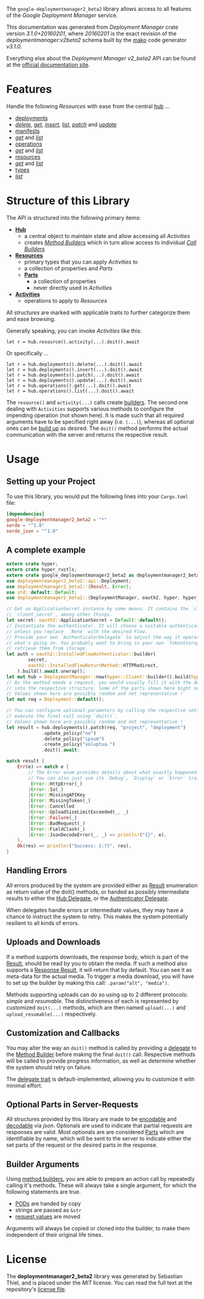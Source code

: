 <!---
DO NOT EDIT !
This file was generated automatically from 'src/mako/api/README.md.mako'
DO NOT EDIT !
-->
The `google-deploymentmanager2_beta2` library allows access to all features of the *Google Deployment Manager* service.

This documentation was generated from *Deployment Manager* crate version *3.1.0+20160201*, where *20160201* is the exact revision of the *deploymentmanager:v2beta2* schema built by the [mako](http://www.makotemplates.org/) code generator *v3.1.0*.

Everything else about the *Deployment Manager* *v2_beta2* API can be found at the
[official documentation site](https://developers.google.com/deployment-manager/).
# Features

Handle the following *Resources* with ease from the central [hub](https://docs.rs/google-deploymentmanager2_beta2/3.1.0+20160201/google_deploymentmanager2_beta2/DeploymentManager) ... 

* [deployments](https://docs.rs/google-deploymentmanager2_beta2/3.1.0+20160201/google_deploymentmanager2_beta2/api::Deployment)
 * [*delete*](https://docs.rs/google-deploymentmanager2_beta2/3.1.0+20160201/google_deploymentmanager2_beta2/api::DeploymentDeleteCall), [*get*](https://docs.rs/google-deploymentmanager2_beta2/3.1.0+20160201/google_deploymentmanager2_beta2/api::DeploymentGetCall), [*insert*](https://docs.rs/google-deploymentmanager2_beta2/3.1.0+20160201/google_deploymentmanager2_beta2/api::DeploymentInsertCall), [*list*](https://docs.rs/google-deploymentmanager2_beta2/3.1.0+20160201/google_deploymentmanager2_beta2/api::DeploymentListCall), [*patch*](https://docs.rs/google-deploymentmanager2_beta2/3.1.0+20160201/google_deploymentmanager2_beta2/api::DeploymentPatchCall) and [*update*](https://docs.rs/google-deploymentmanager2_beta2/3.1.0+20160201/google_deploymentmanager2_beta2/api::DeploymentUpdateCall)
* [manifests](https://docs.rs/google-deploymentmanager2_beta2/3.1.0+20160201/google_deploymentmanager2_beta2/api::Manifest)
 * [*get*](https://docs.rs/google-deploymentmanager2_beta2/3.1.0+20160201/google_deploymentmanager2_beta2/api::ManifestGetCall) and [*list*](https://docs.rs/google-deploymentmanager2_beta2/3.1.0+20160201/google_deploymentmanager2_beta2/api::ManifestListCall)
* [operations](https://docs.rs/google-deploymentmanager2_beta2/3.1.0+20160201/google_deploymentmanager2_beta2/api::Operation)
 * [*get*](https://docs.rs/google-deploymentmanager2_beta2/3.1.0+20160201/google_deploymentmanager2_beta2/api::OperationGetCall) and [*list*](https://docs.rs/google-deploymentmanager2_beta2/3.1.0+20160201/google_deploymentmanager2_beta2/api::OperationListCall)
* [resources](https://docs.rs/google-deploymentmanager2_beta2/3.1.0+20160201/google_deploymentmanager2_beta2/api::Resource)
 * [*get*](https://docs.rs/google-deploymentmanager2_beta2/3.1.0+20160201/google_deploymentmanager2_beta2/api::ResourceGetCall) and [*list*](https://docs.rs/google-deploymentmanager2_beta2/3.1.0+20160201/google_deploymentmanager2_beta2/api::ResourceListCall)
* [types](https://docs.rs/google-deploymentmanager2_beta2/3.1.0+20160201/google_deploymentmanager2_beta2/api::Type)
 * [*list*](https://docs.rs/google-deploymentmanager2_beta2/3.1.0+20160201/google_deploymentmanager2_beta2/api::TypeListCall)




# Structure of this Library

The API is structured into the following primary items:

* **[Hub](https://docs.rs/google-deploymentmanager2_beta2/3.1.0+20160201/google_deploymentmanager2_beta2/DeploymentManager)**
    * a central object to maintain state and allow accessing all *Activities*
    * creates [*Method Builders*](https://docs.rs/google-deploymentmanager2_beta2/3.1.0+20160201/google_deploymentmanager2_beta2/client::MethodsBuilder) which in turn
      allow access to individual [*Call Builders*](https://docs.rs/google-deploymentmanager2_beta2/3.1.0+20160201/google_deploymentmanager2_beta2/client::CallBuilder)
* **[Resources](https://docs.rs/google-deploymentmanager2_beta2/3.1.0+20160201/google_deploymentmanager2_beta2/client::Resource)**
    * primary types that you can apply *Activities* to
    * a collection of properties and *Parts*
    * **[Parts](https://docs.rs/google-deploymentmanager2_beta2/3.1.0+20160201/google_deploymentmanager2_beta2/client::Part)**
        * a collection of properties
        * never directly used in *Activities*
* **[Activities](https://docs.rs/google-deploymentmanager2_beta2/3.1.0+20160201/google_deploymentmanager2_beta2/client::CallBuilder)**
    * operations to apply to *Resources*

All *structures* are marked with applicable traits to further categorize them and ease browsing.

Generally speaking, you can invoke *Activities* like this:

```Rust,ignore
let r = hub.resource().activity(...).doit().await
```

Or specifically ...

```ignore
let r = hub.deployments().delete(...).doit().await
let r = hub.deployments().insert(...).doit().await
let r = hub.deployments().patch(...).doit().await
let r = hub.deployments().update(...).doit().await
let r = hub.operations().get(...).doit().await
let r = hub.operations().list(...).doit().await
```

The `resource()` and `activity(...)` calls create [builders][builder-pattern]. The second one dealing with `Activities` 
supports various methods to configure the impending operation (not shown here). It is made such that all required arguments have to be 
specified right away (i.e. `(...)`), whereas all optional ones can be [build up][builder-pattern] as desired.
The `doit()` method performs the actual communication with the server and returns the respective result.

# Usage

## Setting up your Project

To use this library, you would put the following lines into your `Cargo.toml` file:

```toml
[dependencies]
google-deploymentmanager2_beta2 = "*"
serde = "^1.0"
serde_json = "^1.0"
```

## A complete example

```Rust
extern crate hyper;
extern crate hyper_rustls;
extern crate google_deploymentmanager2_beta2 as deploymentmanager2_beta2;
use deploymentmanager2_beta2::api::Deployment;
use deploymentmanager2_beta2::{Result, Error};
use std::default::Default;
use deploymentmanager2_beta2::{DeploymentManager, oauth2, hyper, hyper_rustls};

// Get an ApplicationSecret instance by some means. It contains the `client_id` and 
// `client_secret`, among other things.
let secret: oauth2::ApplicationSecret = Default::default();
// Instantiate the authenticator. It will choose a suitable authentication flow for you, 
// unless you replace  `None` with the desired Flow.
// Provide your own `AuthenticatorDelegate` to adjust the way it operates and get feedback about 
// what's going on. You probably want to bring in your own `TokenStorage` to persist tokens and
// retrieve them from storage.
let auth = oauth2::InstalledFlowAuthenticator::builder(
        secret,
        oauth2::InstalledFlowReturnMethod::HTTPRedirect,
    ).build().await.unwrap();
let mut hub = DeploymentManager::new(hyper::Client::builder().build(hyper_rustls::HttpsConnector::with_native_roots().https_or_http().enable_http1().enable_http2().build()), auth);
// As the method needs a request, you would usually fill it with the desired information
// into the respective structure. Some of the parts shown here might not be applicable !
// Values shown here are possibly random and not representative !
let mut req = Deployment::default();

// You can configure optional parameters by calling the respective setters at will, and
// execute the final call using `doit()`.
// Values shown here are possibly random and not representative !
let result = hub.deployments().patch(req, "project", "deployment")
             .update_policy("no")
             .delete_policy("ipsum")
             .create_policy("voluptua.")
             .doit().await;

match result {
    Err(e) => match e {
        // The Error enum provides details about what exactly happened.
        // You can also just use its `Debug`, `Display` or `Error` traits
         Error::HttpError(_)
        |Error::Io(_)
        |Error::MissingAPIKey
        |Error::MissingToken(_)
        |Error::Cancelled
        |Error::UploadSizeLimitExceeded(_, _)
        |Error::Failure(_)
        |Error::BadRequest(_)
        |Error::FieldClash(_)
        |Error::JsonDecodeError(_, _) => println!("{}", e),
    },
    Ok(res) => println!("Success: {:?}", res),
}

```
## Handling Errors

All errors produced by the system are provided either as [Result](https://docs.rs/google-deploymentmanager2_beta2/3.1.0+20160201/google_deploymentmanager2_beta2/client::Result) enumeration as return value of
the doit() methods, or handed as possibly intermediate results to either the 
[Hub Delegate](https://docs.rs/google-deploymentmanager2_beta2/3.1.0+20160201/google_deploymentmanager2_beta2/client::Delegate), or the [Authenticator Delegate](https://docs.rs/yup-oauth2/*/yup_oauth2/trait.AuthenticatorDelegate.html).

When delegates handle errors or intermediate values, they may have a chance to instruct the system to retry. This 
makes the system potentially resilient to all kinds of errors.

## Uploads and Downloads
If a method supports downloads, the response body, which is part of the [Result](https://docs.rs/google-deploymentmanager2_beta2/3.1.0+20160201/google_deploymentmanager2_beta2/client::Result), should be
read by you to obtain the media.
If such a method also supports a [Response Result](https://docs.rs/google-deploymentmanager2_beta2/3.1.0+20160201/google_deploymentmanager2_beta2/client::ResponseResult), it will return that by default.
You can see it as meta-data for the actual media. To trigger a media download, you will have to set up the builder by making
this call: `.param("alt", "media")`.

Methods supporting uploads can do so using up to 2 different protocols: 
*simple* and *resumable*. The distinctiveness of each is represented by customized 
`doit(...)` methods, which are then named `upload(...)` and `upload_resumable(...)` respectively.

## Customization and Callbacks

You may alter the way an `doit()` method is called by providing a [delegate](https://docs.rs/google-deploymentmanager2_beta2/3.1.0+20160201/google_deploymentmanager2_beta2/client::Delegate) to the 
[Method Builder](https://docs.rs/google-deploymentmanager2_beta2/3.1.0+20160201/google_deploymentmanager2_beta2/client::CallBuilder) before making the final `doit()` call. 
Respective methods will be called to provide progress information, as well as determine whether the system should 
retry on failure.

The [delegate trait](https://docs.rs/google-deploymentmanager2_beta2/3.1.0+20160201/google_deploymentmanager2_beta2/client::Delegate) is default-implemented, allowing you to customize it with minimal effort.

## Optional Parts in Server-Requests

All structures provided by this library are made to be [encodable](https://docs.rs/google-deploymentmanager2_beta2/3.1.0+20160201/google_deploymentmanager2_beta2/client::RequestValue) and 
[decodable](https://docs.rs/google-deploymentmanager2_beta2/3.1.0+20160201/google_deploymentmanager2_beta2/client::ResponseResult) via *json*. Optionals are used to indicate that partial requests are responses 
are valid.
Most optionals are are considered [Parts](https://docs.rs/google-deploymentmanager2_beta2/3.1.0+20160201/google_deploymentmanager2_beta2/client::Part) which are identifiable by name, which will be sent to 
the server to indicate either the set parts of the request or the desired parts in the response.

## Builder Arguments

Using [method builders](https://docs.rs/google-deploymentmanager2_beta2/3.1.0+20160201/google_deploymentmanager2_beta2/client::CallBuilder), you are able to prepare an action call by repeatedly calling it's methods.
These will always take a single argument, for which the following statements are true.

* [PODs][wiki-pod] are handed by copy
* strings are passed as `&str`
* [request values](https://docs.rs/google-deploymentmanager2_beta2/3.1.0+20160201/google_deploymentmanager2_beta2/client::RequestValue) are moved

Arguments will always be copied or cloned into the builder, to make them independent of their original life times.

[wiki-pod]: http://en.wikipedia.org/wiki/Plain_old_data_structure
[builder-pattern]: http://en.wikipedia.org/wiki/Builder_pattern
[google-go-api]: https://github.com/google/google-api-go-client

# License
The **deploymentmanager2_beta2** library was generated by Sebastian Thiel, and is placed 
under the *MIT* license.
You can read the full text at the repository's [license file][repo-license].

[repo-license]: https://github.com/Byron/google-apis-rsblob/main/LICENSE.md
